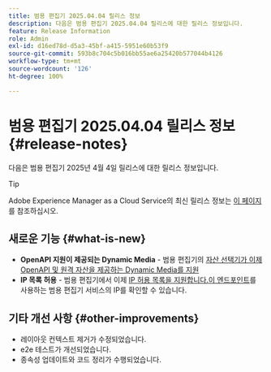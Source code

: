 ```yaml
---
title: 범용 편집기 2025.04.04 릴리스 정보
description: 다음은 범용 편집기 2025.04.04 릴리스에 대한 릴리스 정보입니다.
feature: Release Information
role: Admin
exl-id: d16ed78d-d5a3-45bf-a415-5951e60b53f9
source-git-commit: 593b8c704c5b016bb55ae6a25420b577044b4126
workflow-type: tm+mt
source-wordcount: '126'
ht-degree: 100%

---
```



# 범용 편집기 2025.04.04 릴리스 정보 {#release-notes}

다음은 범용 편집기 2025년 4월 4일 릴리스에 대한 릴리스 정보입니다.

>[!TIP]
>
>Adobe Experience Manager as a Cloud Service의 최신 릴리스 정보는 [이 페이지](/help/release-notes/release-notes-cloud/release-notes-current.md)를 참조하십시오.

## 새로운 기능 {#what-is-new}

* **OpenAPI 지원이 제공되는 Dynamic Media** - 범용 편집기의 [자산 선택기가 이제 ](/help/assets/overview-asset-selector.md#repository-switcher)[OpenAPI 및 원격 자산을 제공하는 Dynamic Media를 지원](/help/assets/integrate-remote-approved-assets-with-sites.md)
* **IP 목록 허용** - 범용 편집기에서 이제 [IP 허용 목록을 지원합니다.](/help/implementing/cloud-manager/ip-allow-lists/introduction.md#universal-editor)[이 엔드포인트](http://universal-editor-service.adobe.io/ip-ranges)를 사용하는 범용 편집기 서비스의 IP를 확인할 수 있습니다.

## 기타 개선 사항 {#other-improvements}

* 레이아웃 컨텍스트 제거가 수정되었습니다.
* e2e 테스트가 개선되었습니다.
* 종속성 업데이트와 코드 정리가 수행되었습니다.
